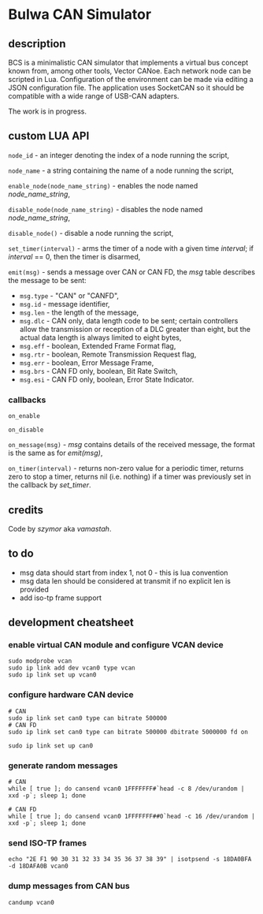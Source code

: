 # Bulwa CAN Simulator

## description

BCS is a minimalistic CAN simulator that implements a virtual bus concept known from, among other tools, Vector CANoe. Each network node can be scripted in Lua. Configuration of the environment can be made via editing a JSON configuration file. The application uses SocketCAN so it should be compatible with a wide range of USB-CAN adapters.

The work is in progress.

## custom LUA API

`node_id` - an integer denoting the index of a node running the script,

`node_name` - a string containing the name of a node running the script,

`enable_node(node_name_string)` - enables the node named *node_name_string*,

`disable_node(node_name_string)` - disables the node named *node_name_string*,

`disable_node()` - disable a node running the script,

`set_timer(interval)` - arms the timer of a node with a given time *interval*; if *interval* == 0, then the timer is disarmed,

`emit(msg)` - sends a message over CAN or CAN FD, the *msg* table describes the message to be sent:
- `msg.type` - "CAN" or "CANFD",
- `msg.id` - message identifier,
- `msg.len` - the length of the message,
- `msg.dlc` - CAN only, data length code to be sent; certain controllers allow the transmission or reception of a DLC greater than eight, but the actual data length is always limited to eight bytes,
- `msg.eff` - boolean, Extended Frame Format flag,
- `msg.rtr` - boolean, Remote Transmission Request flag,
- `msg.err` - boolean, Error Message Frame,
- `msg.brs` - CAN FD only, boolean, Bit Rate Switch,
- `msg.esi` - CAN FD only, boolean, Error State Indicator.

### callbacks
`on_enable`

`on_disable`

`on_message(msg)` - *msg* contains details of the received message, the format is the same as for *emit(msg)*,

`on_timer(interval)` - returns non-zero value for a periodic timer, returns zero to stop a timer, returns nil (i.e. nothing) if a timer was previously set in the callback by *set_timer*.

## credits
Code by *szymor* aka *vamastah*.

## to do

- msg data should start from index 1, not 0 - this is lua convention
- msg data len should be considered at transmit if no explicit len is provided
- add iso-tp frame support

## development cheatsheet

### enable virtual CAN module and configure VCAN device
```
sudo modprobe vcan
sudo ip link add dev vcan0 type vcan
sudo ip link set up vcan0
```

### configure hardware CAN device
```
# CAN
sudo ip link set can0 type can bitrate 500000
# CAN FD
sudo ip link set can0 type can bitrate 500000 dbitrate 5000000 fd on

sudo ip link set up can0
```

### generate random messages
```
# CAN
while [ true ]; do cansend vcan0 1FFFFFFF#`head -c 8 /dev/urandom | xxd -p`; sleep 1; done

# CAN FD
while [ true ]; do cansend vcan0 1FFFFFFF##0`head -c 16 /dev/urandom | xxd -p`; sleep 1; done
```

### send ISO-TP frames
```
echo "2E F1 90 30 31 32 33 34 35 36 37 38 39" | isotpsend -s 18DA0BFA -d 18DAFA0B vcan0
```

### dump messages from CAN bus
```
candump vcan0
```
